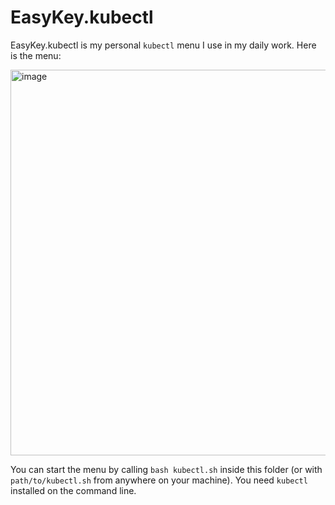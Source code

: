 # EasyKey.kubectl

EasyKey.kubectl is my personal `kubectl` menu I use in my daily work. Here is the menu:

<img width="617" alt="image" src="https://github.com/nschlimm/EasyKey.shellmenu/assets/876604/5e10b707-f628-4f94-b34a-5024bd190f22">


You can start the menu by calling `bash kubectl.sh` inside this folder (or with `path/to/kubectl.sh` from anywhere on your machine). You need `kubectl` installed on the command line. 
